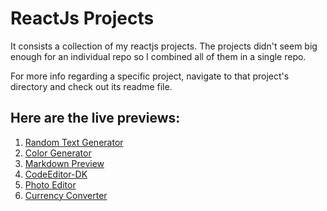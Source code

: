 # ReactJs Projects

It consists a collection of my reactjs projects. The projects didn't seem big enough for an individual repo so I combined all of them in a single repo.

For more info regarding a specific project, navigate to that project's directory and check out its readme file.

## Here are the live previews:

1. [Random Text Generator](https://randomtextgenerator-react-dk.netlify.app/)
2. [Color Generator](https://colorgenerator-react-dk.netlify.app/)
3. [Markdown Preview](https://markdownpreview-react-dk.netlify.app/)
4. [CodeEditor-DK](https://codeeditor-react-dk.netlify.app/)
5. [Photo Editor](https://photoeditor-react-dk.netlify.app/)
6. [Currency Converter](https://currencyconverter-react-dk.netlify.app/)
